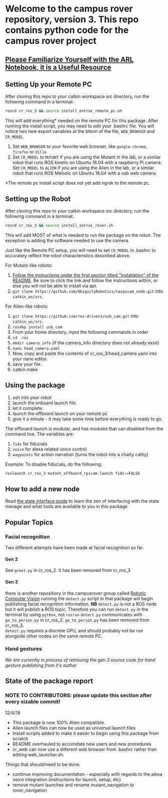 
# Welcome to the campus rover repository, version 3. This repo contains python code for the campus rover project

## [Please Familiarize Yourself with the ARL Notebook, it is a Useful Resource](https://campus-rover.gitbook.io/lab-notebook/)

## Setting Up your Remote PC

After cloning this repo to your catkin workspace src directory, run the following command in a terminal:

``` sh
roscd cr_ros_3 && source install_extras_remote_pc.sh
```

This will add everything* needed on the remote PC for this package. After running the install script, you may need to edit your .bashrc file. You will notice two new export variables at the bttom of the file, `WEB_BROWSER` and `CR_MODEL`.

1. Set `WEB_BROWSER` to your favorite web browser, like `google-chrome`, `firefox` or `dillo`
2. Set `CR_MODEL` to `MUTANT` if you are using the Mutant in the lab, or a similar robot that runs ROS kinetic on Ubuntu 16.04 with a raspberry Pi camera. Set `CR_MODEL` to `ALIEN` if you are using the Alien in the lab, or a similar robot that runs ROS Melodic on Ubuntu 18.04 with a usb web camera.

*The remote pc install script does not yet add ngrok to the remote pc.

## Setting up the Robot

After cloning this repo to your catkin workspace src directory, run the following command in a terminal:

``` sh
roscd cr_ros_3 && source install_extras_rover.sh
```

This will add MOST of what is needed to run the package on the robot. The exception is adding the software needed to use the camera.

Just like the Remote PC setup, you will need to set `CR_MODEL` in .bashrc to accurately reflect the robot characteristics described above.

For Mutant-like robots:

1. [Follow the instructions under the first section titled "Installation" of the README](https://github.com/UbiquityRobotics/raspicam_node). Be sure to click the link and follow the instructions within, or else you will not be able to install via apt.
2. `git clone https://github.com/UbiquityRobotics/raspicam_node.git` into `catkin_ws/src`.

For Alien-like robots:

1. `git clone https://github.com/ros-drivers/usb_cam.git` into `catkin_ws/src`.
2. `rosdep install usb_cam`
3. From your home directory, input the following commands in order
4. `cd .ros`
5. `mkdir camera_info` (if the camera_info directory does not already exist)
6. `nano head_camera.yaml`
7. Now, copy and paste the contents of cr_ros_3/head_camera.yaml into your nano editor.
8. save your file.
9. catkin make

## Using the package

1. ssh into your robot
2. launch the onboard launch file.
3. let it complete.
4. launch the offboard launch on your remote pc
5. give it a minute - it may take some time before everything is ready to go.

The offboard launch is modular, and has modules that can disabled from the command line. The variables are:

1. `fids` for fiducials
2. `voice` for alexa related voice control
3. `waypoints` for action narration (turns the robot into a chatty cathy)

Example: To disable fiducials, do the following:

``` sh
roslaunch cr_ros_3 mutant_offboard_rpicam.launch fids:=FALSE
```

## How to add a new node

Read [the state interface guide](HOW_TO_USE_STATE_INTERFACE.md) to learn the zen of interfacing with the state manage and what tools are available to you in this package.

## Popular Topics

### Facial recognition

Two different attempts have been made at facial recognition so far.

#### Gen 2

See `greet.py` in cr_ros_2. It has been removed from cr_ros_3

#### Gen 3

there is another repositiory in the campusrover group called [Robotic Computer Vision](https://github.com/campusrover/Robotics_Computer_Vision)
running the `detect.py` script in that package will begin publishing facial recognition information. **NB** `detect.py` is not a ROS node but it will publish a ROS topic. Therefore you can run `detect.py` in the terminal by using `python`, not `rosrun`
`detect.py` communicates with `go_to_person.py` in cr_ros_2. `go_to_person.py` has been removed from cr_ros_3.  
`detect.py` requires a discrete GPU, and should probably not be run alongside other nodes on the same remote PC.

### Hand gestures

*We are currently in process of retrieving the gen 3 source code for hand gesture publishing from it's author*

## State of the package report

### NOTE TO CONTRIBUTORS: please update this section after every sizable commit!

12/4/19

* This package is now 100% Alien compatible.
* Alien launch files can now be used as universal launch files
* Install scripts added to make it easier to begin using this package from scratch
* README overhauled to accomdate new users and new procedures
* cr_web can now use a diiferent web browser from .bashrc rather than editing web_launcher.sh.  

Things that should/need to be done:

* continue improving documentation - especially with regards to the alexa voice integration (instructions for launch, setup, etc)
* remove mutant launches and rename mutant_navigation to rover_navigation
